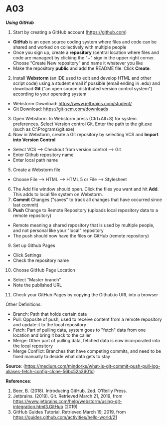 # A03

***Using GitHub***

1) Start by creating a GitHub account (https://github.com)
  - **GitHub** is an open source coding system where files and code can be shared and worked on collectively with multiple people
  - Once you sign up, create a **repository** (central location where files and code are managed) by clicking the "+" sign in the upper right corner. Choose “Create New repository” and name it whatever you like 
  - Make the repository **public** and add the README file. Click **Create**.
2) Install **Webstorm** (an IDE used to edit and develop HTML and other script code) using a student email if possible (email ending in .edu) and download **Git** ("an open source distributed version control system") according to your operating system
  - Webstorm Download: https://www.jetbrains.com/student/
  - Git Download: https://git-scm.com/downloads
3) Open Webstorm. In Webstorm press (Ctrl+Alt+S) for system preferences. Select Version control Git. Enter the path to the git.exe (such as C:\Programs\git.exe)
4) Now in Webstorm, create a Git repository by selecting VCS and **Import into Version Control**
  - Select VCS --> Checkout from version control --> Git 
  - Enter Github repository name 
  - Enter local path name
5) Create a Webstorm file
  - Choose File --> HTML --> HTML 5 or File --> Stylesheet
6) The Add file window should open. Click the files you want and hit **Add**. This adds to local file system on Webstorm.
7) **Commit** Changes ("saves" to track all changes that have occurred since last commit)
8) **Push** Change to Remote Repository (uploads local repository data to a remote repository)
  - Remote meaning a shared repository that is used by multiple people, and not personal like your "local" repository
  - The push should now have the files on GitHub (remote repository)
9) Set up Github Pages
  - Click Settings
  - Check the repository name
10) Choose GitHub Page Location
  - Select “Master branch”
  - Note the published URL
11) Check your GitHub Pages by copying the Github.io URL into a browser

Other Definitions:
  - Branch: Path that holds certain data
  - Pull: Opposite of push, used to receive content from a remote repository and update it to the local repository
  - Fetch: Part of pulling data, system goes to "fetch" data from one location and bring it back to the caller
  - Merge: Other part of pulling data, fetched data is now incorporated into the local repository
  - Merge Conflict: Branches that have competing commits, and need to be fixed manually to decide what data gets to stay


**Source**: (https://medium.com/mindorks/what-is-git-commit-push-pull-log-aliases-fetch-config-clone-56bc52a3601c)

**References**:
1) Beer, B. (2018). Introducing GitHub. 2ed. O’Reilly Press. 
2) Jetbrains. (2019). Git. Retrieved March 21, 2019, from https://www.jetbrains.com/help/webstorm/using-git-integration.html3.GitHub (2019)
3) GitHub Guides Tutorial. Retrieved  March 19, 2019, from https://guides.github.com/activities/hello-world/21

